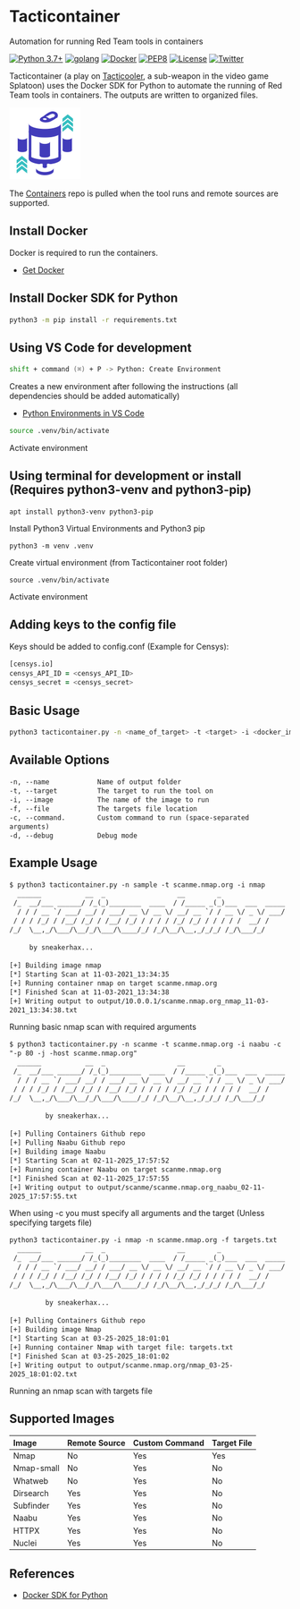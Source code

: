 # Tacticontainer

Automation for running Red Team tools in containers

[![Python 3.7+](https://img.shields.io/badge/python-3.7+-FADA5E.svg?logo=python)](https://www.python.org/) [![golang](https://img.shields.io/badge/golang-1.17+-29BEB0.svg?logo=GO)](https://go.dev/)
[![Docker](https://img.shields.io/badge/docker-required-0db7ed.svg?logo=docker)](https://www.docker.com/) [![PEP8](https://img.shields.io/badge/code%20style-pep8-red.svg)](https://www.python.org/dev/peps/pep-0008/) [![License](https://img.shields.io/badge/license-GPL3-lightgrey.svg)](https://www.gnu.org/licenses/gpl-3.0.en.html) [![Twitter](https://img.shields.io/badge/twitter-sneakerhax-38A1F3?logo=twitter)](https://twitter.com/sneakerhax)


Tacticontainer (a play on [Tacticooler](https://splatoon.fandom.com/wiki/Tacticooler), a sub-weapon in the video game Splatoon) uses the Docker SDK for Python to automate the running of Red Team tools in containers. The outputs are written to organized files.

![alt text](.img/tacticooler.png)

The [Containers](https://github.com/sneakerhax/Containers) repo is pulled when the tool runs and remote sources are supported.

## Install Docker

Docker is required to run the containers.

* [Get Docker](https://docs.docker.com/get-docker/)

## Install Docker SDK for Python

```zsh
python3 -m pip install -r requirements.txt
```

## Using VS Code for development

```zsh
shift + command (⌘) + P -> Python: Create Environment
```

Creates a new environment after following the instructions (all dependencies should be added automatically)

* [Python Environments in VS Code](https://code.visualstudio.com/docs/python/environments)

```zsh
source .venv/bin/activate
```

Activate environment

## Using terminal for development or install (Requires python3-venv and python3-pip)

```
apt install python3-venv python3-pip
```

Install Python3 Virtual Environments and Python3 pip

```
python3 -m venv .venv
```

Create virtual environment (from Tacticontainer root folder)

```
source .venv/bin/activate
```

Activate environment

## Adding keys to the config file

Keys should be added to config.conf (Example for Censys):

```zsh
[censys.io]
censys_API_ID = <censys_API_ID>
censys_secret = <censys_secret>
```

## Basic Usage

```zsh
python3 tacticontainer.py -n <name_of_target> -t <target> -i <docker_image_name>
```

## Available Options
```
-n, --name            Name of output folder
-t, --target          The target to run the tool on
-i, --image           The name of the image to run
-f, --file            The targets file location
-c, --command.        Custom command to run (space-separated arguments)
-d, --debug           Debug mode
```

## Example Usage

```
$ python3 tacticontainer.py -n sample -t scanme.nmap.org -i nmap
  ______           __  _                  __        _
 /_  __/___ ______/ /_(_)________  ____  / /_____ _(_)___  ___  _____
  / / / __ `/ ___/ __/ / ___/ __ \/ __ \/ __/ __ `/ / __ \/ _ \/ ___/
 / / / /_/ / /__/ /_/ / /__/ /_/ / / / / /_/ /_/ / / / / /  __/ /
/_/  \__,_/\___/\__/_/\___/\____/_/ /_/\__/\__,_/_/_/ /_/\___/_/

	 by sneakerhax...

[+] Building image nmap
[*] Starting Scan at 11-03-2021_13:34:35
[+] Running container nmap on target scanme.nmap.org
[*] Finished Scan at 11-03-2021_13:34:38
[+] Writing output to output/10.0.0.1/scanme.nmap.org_nmap_11-03-2021_13:34:38.txt
```
Running basic nmap scan with required arguments

```
$ python3 tacticontainer.py -n scanme -t scanme.nmap.org -i naabu -c "-p 80 -j -host scanme.nmap.org"
  ______           __  _                  __        _
 /_  __/___ ______/ /_(_)________  ____  / /_____ _(_)___  ___  _____
  / / / __ `/ ___/ __/ / ___/ __ \/ __ \/ __/ __ `/ / __ \/ _ \/ ___/
 / / / /_/ / /__/ /_/ / /__/ /_/ / / / / /_/ /_/ / / / / /  __/ /
/_/  \__,_/\___/\__/_/\___/\____/_/ /_/\__/\__,_/_/_/ /_/\___/_/

         by sneakerhax...

[+] Pulling Containers Github repo
[+] Pulling Naabu Github repo
[+] Building image Naabu
[*] Starting Scan at 02-11-2025_17:57:52
[+] Running container Naabu on target scanme.nmap.org
[*] Finished Scan at 02-11-2025_17:57:55
[+] Writing output to output/scanme/scanme.nmap.org_naabu_02-11-2025_17:57:55.txt
```
When using -c you must specify all arguments and the target (Unless specifying targets file)

```
python3 tacticontainer.py -i nmap -n scanme.nmap.org -f targets.txt           
  ______           __  _                  __        _
 /_  __/___ ______/ /_(_)________  ____  / /_____ _(_)___  ___  _____
  / / / __ `/ ___/ __/ / ___/ __ \/ __ \/ __/ __ `/ / __ \/ _ \/ ___/
 / / / /_/ / /__/ /_/ / /__/ /_/ / / / / /_/ /_/ / / / / /  __/ /
/_/  \__,_/\___/\__/_/\___/\____/_/ /_/\__/\__,_/_/_/ /_/\___/_/

         by sneakerhax...

[+] Pulling Containers Github repo
[+] Building image Nmap
[*] Starting Scan at 03-25-2025_18:01:01
[+] Running container Nmap with target file: targets.txt
[*] Finished Scan at 03-25-2025_18:01:02
[+] Writing output to output/scanme.nmap.org/nmap_03-25-2025_18:01:02.txt
```

Running an nmap scan with targets file

## Supported Images

| Image      | Remote Source | Custom Command | Target File |
|:-----------|:--------------|:---------------|:------------|
| Nmap       | No            | Yes            | Yes         |
| Nmap-small | No            | Yes            | No          |
| Whatweb    | No            | Yes            | No          |
| Dirsearch  | Yes           | Yes            | No          |
| Subfinder  | Yes           | Yes            | No          |
| Naabu      | Yes           | Yes            | No          |
| HTTPX      | Yes           | Yes            | No          |
| Nuclei     | Yes           | Yes            | No          |


## References

* [Docker SDK for Python](https://docker-py.readthedocs.io/en/stable/)
